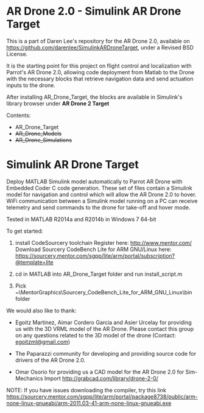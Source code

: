 AR Drone 2.0 - Simulink AR Drone Target
=======================================

This is a part of Daren Lee's repository for the AR Drone 2.0, available on
https://github.com/darenlee/SimulinkARDroneTarget, under a Revised BSD License.

It is the starting point for this project on flight control and localization with Parrot's AR Drone 2.0, allowing
code deployment from Matlab to the Drone with the necessary blocks that retrieve navigation data and send actuation
inputs to the drone.

After installing AR_Drone_Target, the blocks are available in Simulink's library browser under **AR Drone 2 Target**

Contents:
+ AR_Drone_Target
+ ~~AR_Drone_Models~~
+ ~~AR_Drone_Simulations~~



Simulink AR Drone Target
========================

Deploy MATLAB Simulink model automatically to Parrot AR Drone with Embedded Coder C code generation. These set of files contain a Simulink model for navigation and control which will allow the AR Drone 2.0 to hover. WiFi communication between a Simulink model running on a PC can receive telemetry and send commands to the drone for take-off and hover mode.

Tested in MATLAB R2014a and R2014b in Windows 7 64-bit

To get started:

1. install CodeSourcery toolchain
	Register here: http://www.mentor.com/
	Download Sourcery CodeBench Lite for ARM GNU/Linux here: 
	https://sourcery.mentor.com/sgpp/lite/arm/portal/subscription?@template=lite

2. cd in MATLAB into AR_Drone_Target folder and run install_script.m

3. Pick ~\MentorGraphics\Sourcery_CodeBench_Lite_for_ARM_GNU_Linux\bin folder


We would also like to thank:

- Egoitz Martinez, Aimar Cordero Garcia and Asier Urcelay for providing us with the 3D VRML model of the AR Drone. Please contact this group on any questions related to the 3D model of the drone (Contact: egoitzml@gmail.com)

- The Paparazzi community for developing and providing source code for drivers of the AR Drone 2.0.

- Omar Osorio for providing us a CAD model for the AR Drone 2.0 for Sim-Mechanics Import
http://grabcad.com/library/drone-2-0/

NOTE:
If you have issues downloading the compiler, try this link 
https://sourcery.mentor.com/sgpp/lite/arm/portal/package8738/public/arm-none-linux-gnueabi/arm-2011.03-41-arm-none-linux-gnueabi.exe

